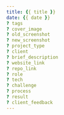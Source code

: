 ```yaml
---
title: {{ title }}
date: {{ date }}
? tags
? cover_image
? old_screenshot
? new_screenshot
? project_type
? client
? brief_description
? website_link
? repo_link
? role
? tech
? challenge
? process
? result
? client_feedback
---
```

